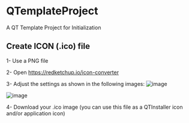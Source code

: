 # QTemplateProject
A QT Template Project for Initialization

## Create ICON (.ico) file
 1- Use a PNG file
 
 2- Open <a>https://redketchup.io/icon-converter</a>
 
 3- Adjust the settings as shown in the following images:
![image](https://github.com/Roniasoft/QTemplateProject/assets/50166193/c89ba57d-3e1e-4866-9500-3b6d71ca420f)

![image](https://github.com/Roniasoft/QTemplateProject/assets/50166193/88094b88-effb-4e84-887d-153152753944)

4- Download your .ico image (you can use this file as a QTInstaller icon and/or application icon)


